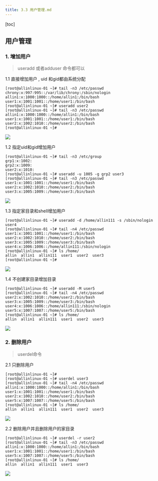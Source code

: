 ```yaml
---
title: 3.3 用户管理.md
---
```


[toc]

## 用户管理

### 1. 增加用户
> useradd 或者adduser 命令都可以

1.1 直接增加用户 , uid 和gid都由系统分配

```
[root@allinlinux-01 ~]# tail -n3 /etc/passwd
chrony:x:997:995::/var/lib/chrony:/sbin/nologin
allin1:x:1000:1000::/home/allin1:/bin/bash
user1:x:1001:1001::/home/user1:/bin/bash
[root@allinlinux-01 ~]# useradd user2
[root@allinlinux-01 ~]# tail -n3 /etc/passwd
allin1:x:1000:1000::/home/allin1:/bin/bash
user1:x:1001:1001::/home/user1:/bin/bash
user2:x:1002:1010::/home/user2:/bin/bash
[root@allinlinux-01 ~]# 

```

![](http://oqjg6c4c1.bkt.clouddn.com/201706132204_498.png)

1.2 指定uid和gid增加用户

```
[root@allinlinux-01 ~]# tail -n3 /etc/group
grp1:x:1002:
grp2:x:1009:
user2:x:1010:
[root@allinlinux-01 ~]# useradd -u 1005 -g grp2 user3
[root@allinlinux-01 ~]# tail -n3 /etc/passwd
user1:x:1001:1001::/home/user1:/bin/bash
user2:x:1002:1010::/home/user2:/bin/bash
user3:x:1005:1009::/home/user3:/bin/bash

```

![](http://oqjg6c4c1.bkt.clouddn.com/201706132206_862.png)

1.3 指定家目录和shell增加用户

```
[root@allinlinux-01 ~]# useradd -d /home/allin111 -s /sbin/nologin user4
[root@allinlinux-01 ~]# tail -n4 /etc/passwd
user1:x:1001:1001::/home/user1:/bin/bash
user2:x:1002:1010::/home/user2:/bin/bash
user3:x:1005:1009::/home/user3:/bin/bash
user4:x:1006:1006::/home/allin111:/sbin/nologin
[root@allinlinux-01 ~]# ls /home/
allin  allin1  allin111  user1  user2  user3
[root@allinlinux-01 ~]# 

```

![](http://oqjg6c4c1.bkt.clouddn.com/201706132208_699.png)

1.4 不创建家目录增加目录

```
[root@allinlinux-01 ~]# useradd -M user5
[root@allinlinux-01 ~]# tail -n4 /etc/passwd
user2:x:1002:1010::/home/user2:/bin/bash
user3:x:1005:1009::/home/user3:/bin/bash
user4:x:1006:1006::/home/allin111:/sbin/nologin
user5:x:1007:1007::/home/user5:/bin/bash
[root@allinlinux-01 ~]# ls /home/
allin  allin1  allin111  user1  user2  user3

```

![](http://oqjg6c4c1.bkt.clouddn.com/201706132209_245.png)


### 2. 删除用户

> userdel命令

2.1 只删除用户

```
[root@allinlinux-01 ~]# 
[root@allinlinux-01 ~]# userdel user3
[root@allinlinux-01 ~]# tail -n4 /etc/passwd
allin1:x:1000:1000::/home/allin1:/bin/bash
user1:x:1001:1001::/home/user1:/bin/bash
user2:x:1002:1010::/home/user2:/bin/bash
user5:x:1007:1007::/home/user5:/bin/bash
[root@allinlinux-01 ~]# ls /home/
allin  allin1  allin111  user1  user2  user3
```

![](http://oqjg6c4c1.bkt.clouddn.com/201706132212_981.png)

2.2 删除用户并且删除用户的家目录

```
[root@allinlinux-01 ~]# userdel -r user2
[root@allinlinux-01 ~]# tail -n3 /etc/passwd
allin1:x:1000:1000::/home/allin1:/bin/bash
user1:x:1001:1001::/home/user1:/bin/bash
user5:x:1007:1007::/home/user5:/bin/bash
[root@allinlinux-01 ~]# ls /home/
allin  allin1  allin111  user1  user3

```

![](http://oqjg6c4c1.bkt.clouddn.com/201706132213_419.png)

